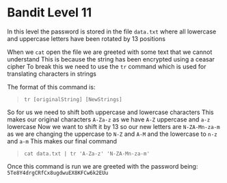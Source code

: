 # Bandit Level 11

In this level the password is stored in the file `data.txt` where all lowercase and uppercase letters have been rotated by 13 positions

When we `cat` open the file we are greeted with some text that we cannot understand
This is because the string has been encrypted using a ceasar cipher
To break this we need to use the `tr` command which is used for translating characters in strings

The format of this command is:
> `tr [originalString] [NewStrings]`

So for us we need to shift both uppercase and lowercase characters
This makes our original characters `A-Za-z` as we have `A-Z` uppercase and `a-z` lowercase
Now we want to shift it by 13 so our new letters are `N-ZA-Mn-za-m` as we are changing the uppercase to `N-Z` and `A-M` and the lowercase to `n-z` and `a-m`
This makes our final command
> `cat data.txt | tr 'A-Za-z' 'N-ZA-Mn-za-m'`

Once this command is run we are greeted with the password being: `5Te8Y4drgCRfCx8ugdwuEX8KFCw6k2EUu`
